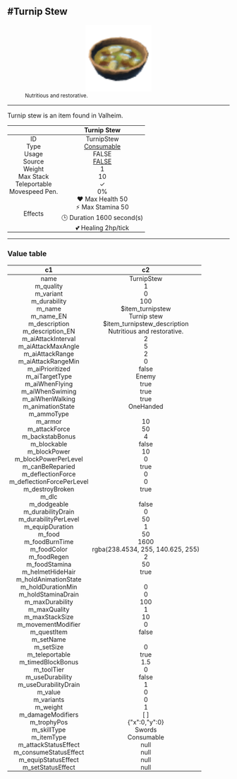 <meta property="og:title" content="Turnip Stew - MoreValheim" /><meta property="og:type" content="website" /><meta property="og:image" content="/assets/turnip_stew.png" /><meta property="og:description" content="Turnip Stew is an item found in Valheim." /><meta name="theme-color" content="#546D78"><meta name="twitter:card" content="summary_large_image">
#Turnip Stew
-------------
<style>img {width:20px;}.tb {width:150px;display: block;margin-left: auto;margin-right: auto;}</style>

<style>.md-typeset table:not([class]) th:not([align]) {min-width:unset!important;}</style>
<style>td{padding:0em 0.3em!important;text-align:center!important;border-left:.05rem solid var(--md-default-fg-color--lightest)}</style>

<style>th{padding:0.1em 0.3em!important;text-align:center!important;font-weight:bold}</style>

<style>pre{text-align:right!important}</style>
<style>table tr td:first-child {border-left: 0;};</style>

<figure><img src="/assets/turnip_stew.png" class="tb" /><figcaption><small>Nutritious and restorative.</small></figcaption></figure>

-------------

Turnip stew is an item found in Valheim.

|        | Turnip Stew              |
| ----------- | ------------------------------------ |
| ID |TurnipStew
| Type | [Consumable](../../types/consumable)
| Usage | FALSE<br>
| Source | [FALSE](../../item/false)
| Weight | 1 |
| Max Stack | 10 |
| Teleportable | ✓
| Movespeed Pen. | 0%
| Effects | ❤️ Max Health 50<br>⚡ Max Stamina 50<br>🕒 Duration 1600 second(s) <br>💕 Healing 2hp/tick <br>

-------------

### Value table
|c1|c2|
|----|----|
|name|TurnipStew|
|m_quality|1|
|m_variant|0|
|m_durability|100|
|m_name|$item_turnipstew|
|m_name_EN|Turnip stew|
|m_description|$item_turnipstew_description|
|m_description_EN|Nutritious and restorative.|
|m_aiAttackInterval|2|
|m_aiAttackMaxAngle|5|
|m_aiAttackRange|2|
|m_aiAttackRangeMin|0|
|m_aiPrioritized|false|
|m_aiTargetType|Enemy|
|m_aiWhenFlying|true|
|m_aiWhenSwiming|true|
|m_aiWhenWalking|true|
|m_animationState|OneHanded|
|m_ammoType||
|m_armor|10|
|m_attackForce|50|
|m_backstabBonus|4|
|m_blockable|false|
|m_blockPower|10|
|m_blockPowerPerLevel|0|
|m_canBeReparied|true|
|m_deflectionForce|0|
|m_deflectionForcePerLevel|0|
|m_destroyBroken|true|
|m_dlc||
|m_dodgeable|false|
|m_durabilityDrain|0|
|m_durabilityPerLevel|50|
|m_equipDuration|1|
|m_food|50|
|m_foodBurnTime|1600|
|m_foodColor|rgba(238.4534, 255, 140.625, 255)|
|m_foodRegen|2|
|m_foodStamina|50|
|m_helmetHideHair|true|
|m_holdAnimationState||
|m_holdDurationMin|0|
|m_holdStaminaDrain|0|
|m_maxDurability|100|
|m_maxQuality|1|
|m_maxStackSize|10|
|m_movementModifier|0|
|m_questItem|false|
|m_setName||
|m_setSize|0|
|m_teleportable|true|
|m_timedBlockBonus|1.5|
|m_toolTier|0|
|m_useDurability|false|
|m_useDurabilityDrain|1|
|m_value|0|
|m_variants|0|
|m_weight|1|
|m_damageModifiers|[  ]|
|m_trophyPos|{"x":0,"y":0}|
|m_skillType|Swords|
|m_itemType|Consumable|
|m_attackStatusEffect|null|
|m_consumeStatusEffect|null|
|m_equipStatusEffect|null|
|m_setStatusEffect|null|

